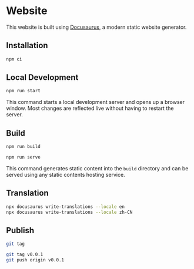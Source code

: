 # Website

This website is built using [Docusaurus](https://docusaurus.io/), a modern static website generator.

## Installation

```bash
npm ci
```

## Local Development

```bash
npm run start
```

This command starts a local development server and opens up a browser window. Most changes are reflected live without having to restart the server.

## Build

```bash
npm run build

npm run serve
```

This command generates static content into the `build` directory and can be served using any static contents hosting service.

## Translation

```bash
npx docusaurus write-translations --locale en
npx docusaurus write-translations --locale zh-CN
```

## Publish

```bash
git tag

git tag v0.0.1
git push origin v0.0.1
```
